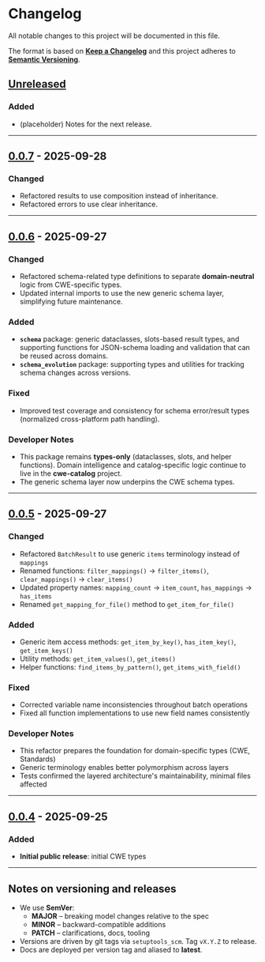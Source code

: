 # Changelog

All notable changes to this project will be documented in this file.

The format is based on **[Keep a Changelog](https://keepachangelog.com/en/1.1.0/)**
and this project adheres to **[Semantic Versioning](https://semver.org/spec/v2.0.0.html)**.

## [Unreleased]

### Added

- (placeholder) Notes for the next release.

---

## [0.0.7] - 2025-09-28

### Changed

- Refactored results to use composition instead of inheritance.
- Refactored errors to use clear inheritance.

---

## [0.0.6] - 2025-09-27

### Changed

- Refactored schema-related type definitions to separate **domain-neutral** logic from CWE-specific types.
- Updated internal imports to use the new generic schema layer, simplifying future maintenance.

### Added

- **`schema`** package: generic dataclasses, slots-based result types, and supporting functions for JSON-schema
  loading and validation that can be reused across domains.
- **`schema_evolution`** package: supporting types and utilities for tracking schema changes across versions.

### Fixed

- Improved test coverage and consistency for schema error/result types (normalized cross-platform path handling).

### Developer Notes

- This package remains **types-only** (dataclasses, slots, and helper functions).
  Domain intelligence and catalog-specific logic continue to live in the **cwe-catalog** project.
- The generic schema layer now underpins the CWE schema types.

---

## [0.0.5] - 2025-09-27

### Changed

- Refactored `BatchResult` to use generic `items` terminology instead of `mappings`
- Renamed functions: `filter_mappings()` → `filter_items()`, `clear_mappings()` → `clear_items()`
- Updated property names: `mapping_count` → `item_count`, `has_mappings` → `has_items`
- Renamed `get_mapping_for_file()` method to `get_item_for_file()`

### Added

- Generic item access methods: `get_item_by_key()`, `has_item_key()`, `get_item_keys()`
- Utility methods: `get_item_values()`, `get_items()`
- Helper functions: `find_items_by_pattern()`, `get_items_with_field()`

### Fixed

- Corrected variable name inconsistencies throughout batch operations
- Fixed all function implementations to use new field names consistently

### Developer Notes

- This refactor prepares the foundation for domain-specific types (CWE, Standards)
- Generic terminology enables better polymorphism across layers
- Tests confirmed the layered architecture's maintainability, minimal files affected

---

## [0.0.4] - 2025-09-25

### Added

- **Initial public release**: initial CWE types

---

## Notes on versioning and releases

- We use **SemVer**:
  - **MAJOR** – breaking model changes relative to the spec
  - **MINOR** – backward-compatible additions
  - **PATCH** – clarifications, docs, tooling
- Versions are driven by git tags via `setuptools_scm`. Tag `vX.Y.Z` to release.
- Docs are deployed per version tag and aliased to **latest**.

[Unreleased]: https://github.com/civic-interconnect/civic-transparency-cwe-types/compare/v0.0.7...HEAD
[0.0.7]: https://github.com/civic-interconnect/civic-transparency-cwe-types/releases/tag/v0.0.7
[0.0.6]: https://github.com/civic-interconnect/civic-transparency-cwe-types/releases/tag/v0.0.6
[0.0.5]: https://github.com/civic-interconnect/civic-transparency-cwe-types/releases/tag/v0.0.5
[0.0.4]: https://github.com/civic-interconnect/civic-transparency-cwe-types/releases/tag/v0.0.4
